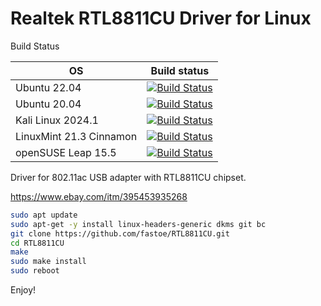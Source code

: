 # Realtek RTL8811CU Driver for Linux

Build Status

| OS  | Build status |
| ------------- | ------------- |
| Ubuntu 22.04  | [![Build Status](https://github.com/fastoe/RTL8811CU/actions/workflows/rtl8811cu_Debian.yml/badge.svg)](https://github.com/fastoe/RTL8811CU/actions) |
| Ubuntu 20.04  | [![Build Status](https://github.com/fastoe/RTL8811CU/actions/workflows/rtl8811cu_Debian.yml/badge.svg)](https://github.com/fastoe/RTL8811CU/actions) |
| Kali Linux 2024.1  | [![Build Status](https://github.com/fastoe/RTL8811CU/actions/workflows/rtl8811cu_Debian.yml/badge.svg)](https://github.com/fastoe/RTL8811CU/actions) |
| LinuxMint 21.3 Cinnamon  | [![Build Status](https://github.com/fastoe/RTL8811CU/actions/workflows/rtl8811cu_Debian.yml/badge.svg)](https://github.com/fastoe/RTL8811CU/actions) |
| openSUSE Leap 15.5 | [![Build Status](https://github.com/fastoe/RTL8811CU/actions/workflows/rtl8811cu_SUSE-Linux.yml/badge.svg)](https://github.com/fastoe/RTL8811CU/actions) |

Driver for 802.11ac USB adapter with RTL8811CU chipset.

https://www.ebay.com/itm/395453935268

```bash
sudo apt update
sudo apt-get -y install linux-headers-generic dkms git bc
git clone https://github.com/fastoe/RTL8811CU.git
cd RTL8811CU
make
sudo make install
sudo reboot
```

Enjoy!

